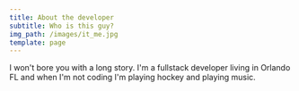 ```yaml
---
title: About the developer
subtitle: Who is this guy?
img_path: /images/it_me.jpg
template: page
---
```

I won't bore you with a long story. I'm a fullstack developer living in Orlando FL and when I'm not coding I'm playing hockey and playing music.

